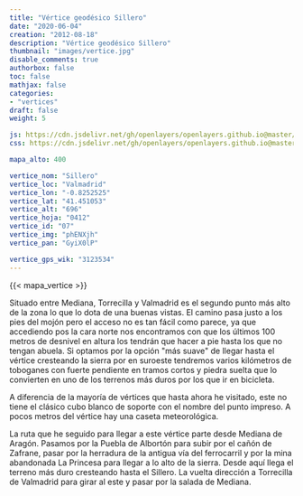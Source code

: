 ```yaml
---
title: "Vértice geodésico Sillero"
date: "2020-06-04"
creation: "2012-08-18"
description: "Vértice geodésico Sillero"
thumbnail: "images/vertice.jpg"
disable_comments: true
authorbox: false
toc: false
mathjax: false
categories:
- "vertices"
draft: false
weight: 5

js: https://cdn.jsdelivr.net/gh/openlayers/openlayers.github.io@master/en/v6.3.1/build/ol.js
css: https://cdn.jsdelivr.net/gh/openlayers/openlayers.github.io@master/en/v6.3.1/css/ol.css

mapa_alto: 400

vertice_nom: "Sillero"
vertice_loc: "Valmadrid"
vertice_lon: "-0.8252525"
vertice_lat: "41.451053"
vertice_alt: "696"
vertice_hoja: "0412"
vertice_id: "07"
vertice_img: "phENXjh"
vertice_pan: "GyiX0lP"

vertice_gps_wik: "3123534"
---
```

{{< mapa_vertice >}}

Situado entre Mediana, Torrecilla y Valmadrid es el segundo punto más alto de la zona lo que lo dota de una buenas vistas. El camino pasa justo a los pies del mojón pero el acceso no es tan fácil como parece, ya que accediendo pos la cara norte nos encontramos con que los últimos 100 metros de desnivel en altura los tendrán que hacer a pie hasta los que no tengan abuela. Si optamos por la opción "más suave" de llegar hasta el vértice cresteando la sierra por en suroeste tendremos varios kilómetros de toboganes con fuerte pendiente en tramos cortos y piedra suelta que lo convierten en uno de los terrenos más duros por los que ir en bicicleta.

A diferencia de la mayoría de vértices que hasta ahora he visitado, este no tiene el clásico cubo blanco de soporte con el nombre del punto impreso. A pocos metros del vértice hay una caseta meteorológica.

La ruta que he seguido para llegar a este vértice parte desde Mediana de Aragón. Pasamos por la Puebla de Albortón para subir por el cañón de Zafrane, pasar por la herradura de la antigua vía del ferrocarril y por la mina abandonada La Princesa para llegar a lo alto de la sierra. Desde aquí llega el terreno más duro cresteando hasta el Sillero. La vuelta dirección a Torrecilla de Valmadrid para girar al este y pasar por la salada de Mediana.
